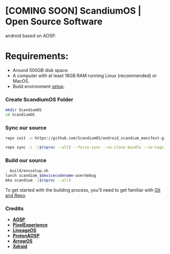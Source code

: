 # [COMING SOON] ScandiumOS | Open Source Software
android based on AOSP.

# Requirements:
- Around 500GB disk space.
- A computer with at least 16GB RAM running Linux (recommended) or MacOS.
- Build environment [setup](https://github.com/akhilnarang/scripts).

### Create ScandiumOS Folder ###
```bash
mkdir ScandiumOS
cd ScandiumOS
```

### Sync our source ###
```bash
repo init -u https://github.com/ScandiumOS/android_scandium_manifest.git -b Holocaust_A13
```
```bash
repo sync -c -j$(nproc --all) --force-sync --no-clone-bundle --no-tags
```

### Build our source ###
```bash
. build/envsetup.sh
lunch scandium_$devicecodename-userdebug
mka scandium -j$(nproc --all)
```

To get started with the building process, you'll need to get familiar with [Git and Repo](http://source.android.com/source/using-repo.html).

### Credits ###
 * [**AOSP**](https://android.googlesource.com)
 * [**PixelExperience**](https://github.com/PixelExperience)
 * [**LineageOS**](https://github.com/LineageOS)
 * [**ProtonAOSP**](https://github.com/ProtonAOSP)
 * [**ArrowOS**](https://github.com/ArrowOS)
 * [**Xdroid**](https://github.com/Xdroid-oss)
